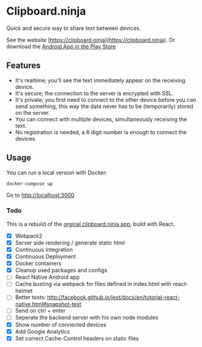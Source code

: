 # Clipboard.ninja

Quick and secure way to share text between devices.

See the website [https://clipboard.ninja](https://clipboard.ninja).
Or download the [Android App in the Play Store](https://play.google.com/store/apps/details?id=nl.trafex.apps.clipboardninja)

## Features

 * It's realtime; you'll see the text immediately appear on the receiving device.
 * It's secure; the connection to the server is encrypted with SSL.
 * It's private; you first need to connect to the other device before you can send something, this way the data never has to be (temporarily) stored on the server. 
 * You can connect with multiple devices, simultaneously receiving the text.
 * No registration is needed, a 6 digit number is enough to connect the devices.

## Usage

You can run a local version with Docker:

    docker-compose up

Go to [http://localhost:3000]()

### Todo

This is a rebuild of the [orginal clipboard.ninja app](https://github.com/trafex/clipboard), build with React.

- [X] Webpack2
- [X] Server side rendering / generate static html
- [X] Continuous Integration
- [X] Continuous Deployment
- [X] Docker containers
- [X] Cleanup used packages and configs
- [ ] React Native Android app
- [ ] Cache busting via webpack for files defined in index.html with react-helmet
- [ ] Better tests: http://facebook.github.io/jest/docs/en/tutorial-react-native.html#snapshot-test
- [ ] Send on ctrl + enter
- [ ] Seperate the backend server with his own node modules
- [X] Show number of connected devices
- [X] Add Google Analytics
- [X] Set correct Cache-Control headers on static files
